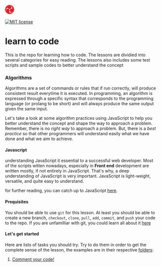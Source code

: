 <img src="img/logo.png" width="30">

[![MIT license](http://img.shields.io/badge/license-MIT-brightgreen.svg)](http://opensource.org/licenses/MIT)

# learn to code

This is the repo for learning how to code. The lessons are dividied into several categories for easy reading. The lessons also includes some test scripts and sample codes to better understand the concept

### Algorithms
Algorithms are a set of commands or rules that if run correctly, will produce consistent result everytime it is executed.
In programming, an algorithm is expressed through a specific syntax that corresponds to the programming language (or prolang to be short) and will always produce the same output given the same input.

Let's take a look at some algorithm practices using JavaScript to help you better understand the concept and shape the way to approach a problem. Remember, there is no *right way* to approach a problem. But, there is a *best practice* so that other programmers will understand easily what we have done and what we aim to achieve.

#### Javascript
understanding JavaScript it essential to a successful web developer. Most of the scripts witten nowadays, especially in **Front end** development are written mostly, if not entirely in JavaScript. That's why, a deep understanding of JavaScript is very important. JavaScript is light-weight, versatile, and quite easy to understand.

for further reading, you can catch up to JavaScript [here](https://www.javascript.com/).

#### Prequisites

You should be able to use `git` for this lesson. At least you should be able to create a new branch, `checkout`, `clone`, `pull`, `add`, `commit`, and `push` your code to the repo. If you are unfamilliar with git, you could learn all about it [here]()

#### Let's get started

Here are lists of tasks you should try. Try to do them in order to get the complete sense of the lesson, the examples are in their respective [folders](https://github.com/alvianzf/learn-to-code/tree/master/algorithm):

1. [Comment your code!](https://github.com/alvianzf/learn-to-code/tree/master/algorithm/lesson_1.js)